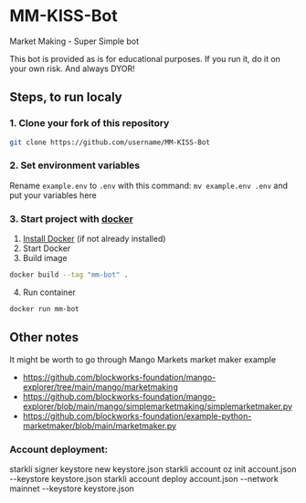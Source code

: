 # MM-KISS-Bot

Market Making - Super Simple bot

This bot is provided as is for educational purposes. If you run it, do it on your own risk. And always DYOR!

## Steps, to run localy

### 1. Clone your fork of this repository

```bash
git clone https://github.com/username/MM-KISS-Bot
```

### 2. Set environment variables

Rename `example.env` to `.env` with this command: `mv example.env .env` and put your variables here

### 3. Start project with [docker](https://docs.docker.com)

1) [Install Docker](https://docs.docker.com/engine/install/) (if not already installed)
2) Start Docker
3) Build image

```bash
docker build --tag "mm-bot" .
```

4) Run container

```bash
docker run mm-bot
```

## Other notes

It might be worth to go through Mango Markets market maker example
- https://github.com/blockworks-foundation/mango-explorer/tree/main/mango/marketmaking
- https://github.com/blockworks-foundation/mango-explorer/blob/main/mango/simplemarketmaking/simplemarketmaker.py
- https://github.com/blockworks-foundation/example-python-marketmaker/blob/main/marketmaker.py

### Account deployment:
starkli signer keystore new keystore.json
starkli account oz init account.json --keystore keystore.json
starkli account deploy account.json --network mainnet --keystore keystore.json
